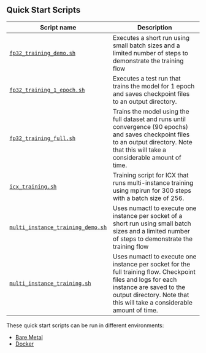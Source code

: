 <!--- 40. Quick Start Scripts -->
## Quick Start Scripts

| Script name | Description |
|-------------|-------------|
| [`fp32_training_demo.sh`](fp32_training_demo.sh) | Executes a short run using small batch sizes and a limited number of steps to demonstrate the training flow |
| [`fp32_training_1_epoch.sh`](fp32_training_1_epoch.sh) | Executes a test run that trains the model for 1 epoch and saves checkpoint files to an output directory. |
| [`fp32_training_full.sh`](fp32_training_full.sh) | Trains the model using the full dataset and runs until convergence (90 epochs) and saves checkpoint files to an output directory. Note that this will take a considerable amount of time. |
| [`icx_training.sh`](icx_training.sh) | Training script for ICX that runs multi-instance training using mpirun for 300 steps with a batch size of 256. |
| [`multi_instance_training_demo.sh`](multi_instance_training_demo.sh) | Uses numactl to execute one instance per socket of a short run using small batch sizes and a limited number of steps to demonstrate the training flow |
| [`multi_instance_training.sh`](multi_instance_training.sh) | Uses numactl to execute one instance per socket for the full training flow. Checkpoint files and logs for each instance are saved to the output directory. Note that this will take a considerable amount of time. |


These quick start scripts can be run in different environments:
* [Bare Metal](#bare-metal)
* [Docker](#docker)

